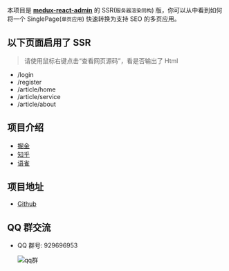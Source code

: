 本项目是 [**medux-react-admin**](https://github.com/wooline/medux-react-admin) 的 SSR(`服务器渲染同构`) 版，你可以从中看到如何将一个 SinglePage(`单页应用`) 快速转换为支持 SEO 的多页应用。

## 以下页面启用了 SSR

> 请使用鼠标右键点击“查看网页源码”，看是否输出了 Html

- /login
- /register
- /article/home
- /article/service
- /article/about

## 项目介绍

- [掘金](https://juejin.im/post/5ebeccfce51d454ddc10255a)
- [知乎](https://zhuanlan.zhihu.com/p/141399763)
- [语雀](https://www.yuque.com/medux/docs/medux-react-ssr)

## 项目地址

- [Github](https://github.com/wooline/medux-react-ssr)

## QQ 群交流

- QQ 群号: 929696953

  ![qq群](/client/imgs/qq.png)
